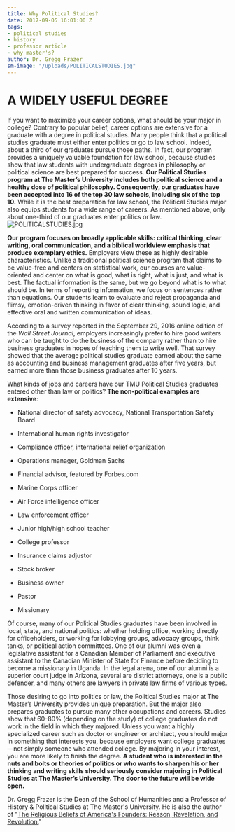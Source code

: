 ```yaml
---
title: Why Political Studies?
date: 2017-09-05 16:01:00 Z
tags:
- political studies
- history
- professor article
- why master's?
author: Dr. Gregg Frazer
sm-image: "/uploads/POLITICALSTUDIES.jpg"
---
```


# A WIDELY USEFUL DEGREE

If you want to maximize your career options, what should be your major in college? Contrary to popular belief, career options are extensive for a graduate with a degree in political studies. Many people think that a political studies graduate must either enter politics or go to law school. Indeed, about a third of our graduates pursue those paths. In fact, our program provides a uniquely valuable foundation for law school, because studies show that law students with undergraduate degrees in philosophy or political science are best prepared for success. **Our Political Studies program at The Master’s University includes both political science and a healthy dose of political philosophy. Consequently, our graduates have been accepted into 16 of the top 30 law schools, including six of the top 10.** While it is the best preparation for law school, the Political Studies major also equips students for a wide range of careers. As mentioned above, only about one-third of our graduates enter politics or law.
![POLITICALSTUDIES.jpg](/uploads/POLITICALSTUDIES.jpg)

**Our program focuses on broadly applicable skills: critical thinking, clear writing, oral communication, and a biblical worldview emphasis that produce exemplary ethics.** Employers view these as highly desirable characteristics. Unlike a traditional political science program that claims to be value-free and centers on statistical work, our courses are value-oriented and center on what is good, what is right, what is just, and what is best. The factual information is the same, but we go beyond what is to what should be. In terms of reporting information, we focus on sentences rather than equations. Our students learn to evaluate and reject propaganda and flimsy, emotion-driven thinking in favor of clear thinking, sound logic, and effective oral and written communication of ideas.

According to a survey reported in the September 29, 2016 online edition of the *Wall Street Journal*, employers increasingly prefer to hire good writers who can be taught to do the business of the company rather than to hire business graduates in hopes of teaching them to write well. That survey showed that the average political studies graduate earned about the same as accounting and business management graduates after five years, but earned more than those business graduates after 10 years.

What kinds of jobs and careers have our TMU Political Studies graduates entered other than law or politics? **The non-political examples are extensive**:

* National director of safety advocacy, National Transportation Safety Board

* International human rights investigator

* Compliance officer, international relief organization

* Operations manager, Goldman Sachs

* Financial advisor, featured by Forbes.com

* Marine Corps officer

* Air Force intelligence officer

* Law enforcement officer

* Junior high/high school teacher

* College professor

* Insurance claims adjustor

* Stock broker

* Business owner

* Pastor

* Missionary

Of course, many of our Political Studies graduates have been involved in local, state, and national politics: whether holding office, working directly for officeholders, or working for lobbying groups, advocacy groups, think tanks, or political action committees. One of our alumni was even a legislative assistant for a Canadian Member of Parliament and executive assistant to the Canadian Minister of State for Finance before deciding to become a missionary in Uganda. In the legal arena, one of our alumni is a superior court judge in Arizona, several are district attorneys, one is a public defender, and many others are lawyers in private law firms of various types.

Those desiring to go into politics or law, the Political Studies major at The Master’s University provides unique preparation. But the major also prepares graduates to pursue many other occupations and careers. Studies show that 60-80% (depending on the study) of college graduates do not work in the field in which they majored. Unless you want a highly specialized career such as doctor or engineer or architect, you should major in something that interests you, because employers want college graduates—not simply someone who attended college. By majoring in your interest, you are more likely to finish the degree. **A student who is interested in the nuts and bolts or theories of politics or who wants to sharpen his or her thinking and writing skills should seriously consider majoring in Political Studies at The Master’s University. The door to the future will be wide open.**

Dr. Gregg Frazer is the Dean of the School of Humanities and a Professor of History & Political Studies at The Master's University. He is also the author of "[The Religious Beliefs of America's Founders: Reason, Revelation, and Revolution.](http://https://ue.masters.edu/products/the-religious-beliefs-of-americas-founders-reason-revelation-and-revolution)"